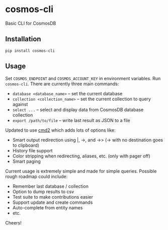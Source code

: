 # cosmos-cli
Basic CLI for CosmosDB

## Installation

    pip install cosmos-cli

## Usage

Set `COSMOS_ENDPOINT` and `COSMOS_ACCOUNT_KEY` in environment variables. Run `cosmos-cli`.
There are currently three main commands:

* `database <database_name>` – set the current database
* `collection <collection_name>` – set the current collection to query against
* `select ...` – select and display data from CosmosDB database collection
* `export /path/to/file` – write last result as JSON to a file

Updated to use [cmd2](https://github.com/python-cmd2/cmd2) which adds lots of options like:

* Smart output redirection using |, ->, and ->> (-> with no destination goes to clipboard)
* History file support
* Color stripping when redirecting, aliases, etc. (only with pager off)
* Smart paging

Current usage is extremely simple and made for simple queries. Possible rough roadmap
could include:

* Remember last database / collection
* Option to dump results to csv
* Test suite to make contributions easier
* Support update and create commands
* Auto-complete from entity names
* etc.

Cheers!
